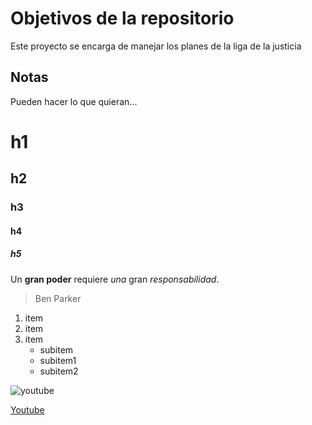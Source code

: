 # Objetivos de la repositorio

Este proyecto se encarga de manejar los planes de la liga de la justicia


## Notas
Pueden hacer lo que quieran...


# h1
## h2
### h3
#### h4
##### h5


Un **gran poder** requiere _una_ gran *responsabilidad*.
> Ben Parker

1. item
2. item
3. item
   * subitem
   * subitem1
   * subitem2
  
![youtube](https://cdn.pixabay.com/photo/2015/03/10/17/23/youtube-667451_1280.png)


[Youtube](https://cdn.pixabay.com/photo/2015/03/10/17/23/youtube-667451_1280.png)
